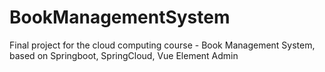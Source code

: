 # BookManagementSystem
Final project for the cloud computing course - Book Management System, based on Springboot, SpringCloud, Vue Element Admin
